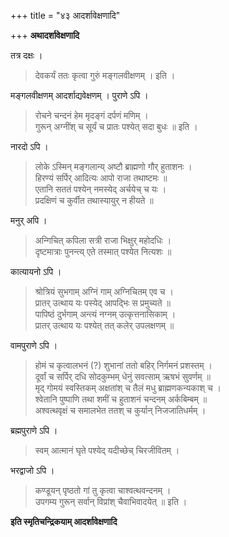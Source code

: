 +++
title = "४३ आदर्शावेक्षणादि"

+++
**अथादर्शावेक्षणादि**

तत्र दक्षः ।

> देवकर्यं ततः कृत्वा गुरुं मङ्गलवीक्षणम् । इति ।

मङ्गलवीक्षणम् आदर्शाद्यवेक्षणम् । पुराणे ऽपि ।

> रोचने चन्दनं हेम मृदङ्गं दर्पणं मणिम् ।  
> गुरून् अग्नींश् च सूर्यं च प्रातः पश्येत् सदा बुधः ॥ इति ।

नारदो ऽपि ।

> लोके ऽस्मिन् मङ्गलान्य् अष्टौ ब्राह्मणो गौर् हुताशनः ।  
> हिरण्यं सर्पिर् आदित्यः आपो राजा तथाष्टमः ॥  
> एतानि सततं पश्येन् नमस्येद् अर्चयेच् च यः ।  
> प्रदक्षिणं च कुर्वीत तथास्यायुर् न हीयते ॥

मनुर् अपि ।

> अन्गिचित् कपिला सत्री राजा भिक्षुर् महोदधिः ।  
> दृष्टमात्राः पुनन्त्य् एते तस्मात् पश्येत नित्यशः ॥

कात्यायनो ऽपि ।

> श्रोत्रियं सुभगाम् अग्निं गाम् अग्निचितम् एव च ।  
> प्रातर् उत्थाय यः पस्येद् आपद्भिः स प्रमुच्यते ॥  
> पापिष्ठं दुर्भगाम् अन्त्यं नग्नम् उत्कृत्तनासिकाम् ।  
> प्रातर् उत्थाय यः पश्येत् तत् कलेर् उपलक्षणम् ॥

वामपुराणे ऽपि ।

> होमं च कृत्वालभनं (?) शुभानां ततो बहिर् निर्गमनं प्रशस्तम् ।  
> दूर्वां च सर्पिर् दधि सोदकुम्भम् धेनुं सवत्साम् ऋषभं सुवर्णम् ॥  
> मृद् गोमयं स्वस्तिकम् अक्षतांश् च तैलं मधु ब्राह्मणकन्यकाश् च ।  
> श्वेतानि पुष्पाणि तथा शमीं च हुताशनं चन्दनम् अर्कबिम्बम् ॥  
> अश्वत्थवृक्षं च समालभेत ततश् च कुर्यान् निजजातिधर्मम् ।

ब्रह्मपुराणे ऽपि ।

> स्वम् आत्मानं घृते पश्येद् यदीच्छेच् चिरजीवितम् ।

भरद्वाजो ऽपि ।

> कण्डूयन् पृष्ठतो गां तु कृत्वा चाश्वत्थवन्दनम् ।  
> उपगम्य गुरून् सर्वान् विप्रांश् चैवाभिवादयेत् ॥ इति ।

**इति स्मृतिचन्द्रिकयाम् आदर्शावेक्षणादि**
